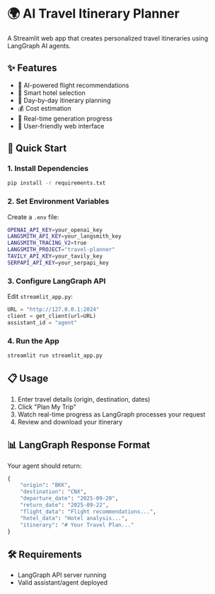 # 🌍 AI Travel Itinerary Planner

A Streamlit web app that creates personalized travel itineraries using LangGraph AI agents.

## ✨ Features

* 🤖 AI-powered flight recommendations
* 🏨 Smart hotel selection
* 📅 Day-by-day itinerary planning
* 💰 Cost estimation
* 🔄 Real-time generation progress
* 📱 User-friendly web interface

## 🚀 Quick Start

### 1. Install Dependencies
```bash
pip install -r requirements.txt
```

### 2. Set Environment Variables
Create a `.env` file:
```bash
OPENAI_API_KEY=your_openai_key
LANGSMITH_API_KEY=your_langsmith_key
LANGSMITH_TRACING_V2=true
LANGSMITH_PROJECT="travel-planner"
TAVILY_API_KEY=your_tavily_key
SERPAPI_API_KEY=your_serpapi_key
```

### 3. Configure LangGraph API
Edit `streamlit_app.py`:
```python
URL = "http://127.0.0.1:2024"
client = get_client(url=URL)
assistant_id = "agent"
```

### 4. Run the App
```bash
streamlit run streamlit_app.py
```

## 📋 Usage

1. Enter travel details (origin, destination, dates)
2. Click "Plan My Trip" 
3. Watch real-time progress as LangGraph processes your request
4. Review and download your itinerary

## 📊 LangGraph Response Format

Your agent should return:
```python
{
    "origin": "BKK",
    "destination": "CNX", 
    "departure_date": "2025-09-20",
    "return_date": "2025-09-22",
    "flight_data": "Flight recommendations...",
    "hotel_data": "Hotel analysis...",
    "itinerary": "# Your Travel Plan..."
}
```

## 🛠️ Requirements

- LangGraph API server running
- Valid assistant/agent deployed